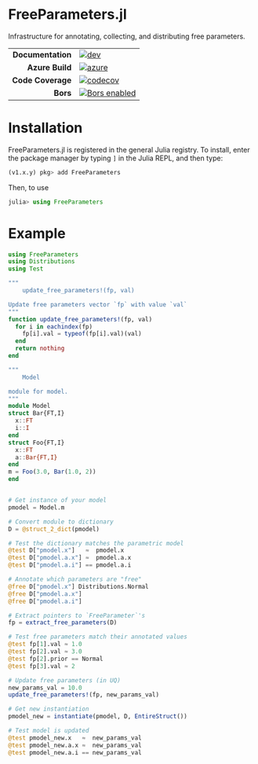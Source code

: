 # FreeParameters.jl

Infrastructure for annotating, collecting, and distributing free parameters.

|||
|---------------------:|:----------------------------------------------|
| **Documentation**    | [![dev][docs-dev-img]][docs-dev-url]          |
| **Azure Build**      | [![azure][azure-img]][azure-url]              |
| **Code Coverage**    | [![codecov][codecov-img]][codecov-url]        |
| **Bors**             | [![Bors enabled][bors-img]][bors-url]         |

[docs-dev-img]: https://img.shields.io/badge/docs-dev-blue.svg
[docs-dev-url]: https://CliMA.github.io/FreeParameters.jl/dev/

[azure-img]: https://dev.azure.com/CliMA/FreeParameters.jl/_apis/build/status/CliMA.FreeParameters.jl?branchName=master
[azure-url]: https://dev.azure.com/CliMA/FreeParameters.jl/_build/latest?definitionId=1&branchName=master

[codecov-img]: https://codecov.io/gh/CliMA/FreeParameters.jl/branch/master/graph/badge.svg
[codecov-url]: https://codecov.io/gh/CliMA/FreeParameters.jl

[bors-img]: https://bors.tech/images/badge_small.svg
[bors-url]: https://app.bors.tech/repositories/22860

# Installation

FreeParameters.jl is registered in the general Julia registry. To install, enter the package manager by typing `]` in the Julia REPL, and then type:

```julia
(v1.x.y) pkg> add FreeParameters
```

Then, to use

```julia
julia> using FreeParameters
```

# Example

```julia
using FreeParameters
using Distributions
using Test

"""
    update_free_parameters!(fp, val)

Update free parameters vector `fp` with value `val`
"""
function update_free_parameters!(fp, val)
  for i in eachindex(fp)
    fp[i].val = typeof(fp[i].val)(val)
  end
  return nothing
end

"""
    Model

module for model.
"""
module Model
struct Bar{FT,I}
  x::FT
  i::I
end
struct Foo{FT,I}
  x::FT
  a::Bar{FT,I}
end
m = Foo(3.0, Bar(1.0, 2))
end


# Get instance of your model
pmodel = Model.m

# Convert module to dictionary
D = @struct_2_dict(pmodel)

# Test the dictionary matches the parametric model
@test D["pmodel.x"]   ≈  pmodel.x
@test D["pmodel.a.x"] ≈  pmodel.a.x
@test D["pmodel.a.i"] == pmodel.a.i

# Annotate which parameters are "free"
@free D["pmodel.x"] Distributions.Normal
@free D["pmodel.a.x"]
@free D["pmodel.a.i"]

# Extract pointers to `FreeParameter`'s
fp = extract_free_parameters(D)

# Test free parameters match their annotated values
@test fp[1].val ≈ 1.0
@test fp[2].val ≈ 3.0
@test fp[2].prior == Normal
@test fp[3].val ≈ 2

# Update free parameters (in UQ)
new_params_val = 10.0
update_free_parameters!(fp, new_params_val)

# Get new instantiation
pmodel_new = instantiate(pmodel, D, EntireStruct())

# Test model is updated
@test pmodel_new.x   ≈  new_params_val
@test pmodel_new.a.x ≈  new_params_val
@test pmodel_new.a.i == new_params_val
```

